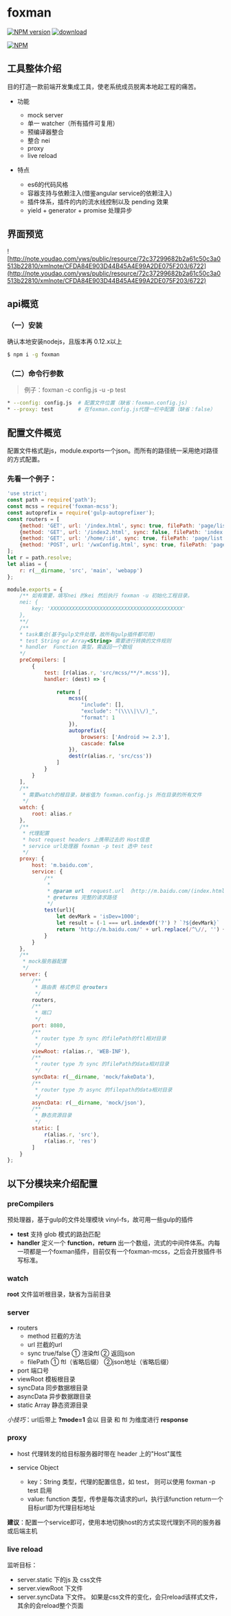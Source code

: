 # foxman

[![NPM version][npm-image]][npm-url]
[![download][downloads-image]][downloads-url]

[![NPM][nodei-image]][nodei-url]

## 工具整体介绍
目的打造一款前端开发集成工具，使老系统成员脱离本地起工程的痛苦。

* 功能
    * mock server
    * 单一 watcher（所有插件可复用）
    * 预编译器整合
    * 整合 nei
    * proxy
    * live reload

* 特点
    * es6的代码风格
    * 容器支持与依赖注入(借鉴angular service的依赖注入)
    * 插件体系，插件的内的流水线控制以及 pending 效果
    * yield + generator + promise 处理异步
    

## 界面预览
![http://note.youdao.com/yws/public/resource/72c37299682b2a61c50c3a0513b22810/xmlnote/CFDA84E903D44B45A4E99A2DE075F203/6722](http://note.youdao.com/yws/public/resource/72c37299682b2a61c50c3a0513b22810/xmlnote/CFDA84E903D44B45A4E99A2DE075F203/6722)

## api概览
### （一）安装

确认本地安装nodejs，且版本再 0.12.x以上
```bash
$ npm i -g foxman
```

### （二）命令行参数

> 例子：foxman -c config.js -u -p test

```bash
* --config: config.js  # 配置文件位置（缺省：foxman.config.js）
* --proxy: test        # 在foxman.config.js代理一栏中配置（缺省：false）
```

## 配置文件概览

配置文件格式是js，module.exports一个json。而所有的路径统一采用绝对路径的方式配置。

### 先看一个例子：

```js
'use strict';
const path = require('path');
const mcss = require('foxman-mcss');
const autoprefix = require('gulp-autoprefixer');
const routers = [
    {method: 'GET', url: '/index.html', sync: true, filePath: 'page/list'},
    {method: 'GET', url: '/index2.html', sync: false, filePath: 'index'},
    {method: 'GET', url: '/home/:id', sync: true, filePath: 'page/list'},
    {method: 'POST', url: '/wxConfig.html', sync: true, filePath: 'page/wxConfig'}
];
let r = path.resolve;
let alias = {
    r: r(__dirname, 'src', 'main', 'webapp')
};

module.exports = {
    /** 如有需要，填写nei 的kei 然后执行 foxman -u 初始化工程目录。
    nei: {
        key: 'XXXXXXXXXXXXXXXXXXXXXXXXXXXXXXXXXXXXXXXXXXX'
    },
    **/
    /**
    * task集合(基于gulp文件处理，故所有gulp插件都可用)
    * test String or Array<String> 需要进行转换的文件规则
    * handler  Function 类型，需返回一个数组
    */
    preCompilers: [
        {
            test: [r(alias.r, 'src/mcss/**/*.mcss')],
            handler: (dest) => {
                
                return [
                    mcss({
                        "include": [],
                        "exclude": "(\\\\|\\/)_",
                        "format": 1
                    }),
                    autoprefix({
                        browsers: ['Android >= 2.3'],
                        cascade: false
                    }),
                    dest(r(alias.r, 'src/css'))
                ]
            }
        }
    ],
    /**
     * 需要watch的根目录，缺省值为 foxman.config.js 所在目录的所有文件
     */
    watch: {
        root: alias.r
    },
    /**
     * 代理配置
     * host request headers 上携带过去的 Host信息
     * service url处理器 foxman -p test 选中 test
     */
    proxy: {
        host: 'm.baidu.com',
        service: {
            /**
             *
             * @param url  request.url （http://m.baidu.com/(index.html?hello=world)）
             * @returns 完整的请求路径
             */
            test(url){
                let devMark = 'isDev=1000';
                let result = (-1 === url.indexOf('?') ? `?${devMark}` : `&${devMark}`);
                return 'http://m.baidu.com/' + url.replace(/^\//, '') + result;
            }
        }
    },
    /**
     * mock服务器配置
     */
    server: {
        /**
         * 路由表 格式参见 @routers
         */
        routers,
        /**
         * 端口
         */
        port: 8080,
        /**
         * router type 为 sync 的filePath的ftl相对目录
         */
        viewRoot: r(alias.r, 'WEB-INF'),
        /**
         * router type 为 sync 的filePath的data相对目录
         */
        syncData: r(__dirname, 'mock/fakeData'),
        /**
         * router type 为 async 的filepath的data相对目录
         */
        asyncData: r(__dirname, 'mock/json'),
        /**
         * 静态资源目录
         */
        static: [
            r(alias.r, 'src'),
            r(alias.r, 'res')
        ]
    }
};
```

## 以下分模块来介绍配置
### preCompilers

预处理器，基于gulp的文件处理模块 vinyl-fs，故可用一些gulp的插件

* **test** 支持 glob 模式的路劲匹配
* **handler** 定义一个 **function**，**return** 出一个数组，流式的中间件体系。内每一项都是一个foxman插件，目前仅有一个foxman-mcss，之后会开放插件书写标准。

### watch
**root** 文件监听根目录，缺省为当前目录

### server
* routers 
    * method 拦截的方法
    * url 拦截的url
    * sync true/false ① 渲染ftl ② 返回json
    * filePath ① ftl（省略后缀） ②json地址（省略后缀）
* port 端口号
* viewRoot 模板根目录
* syncData 同步数据根目录
* asyncData 异步数据跟目录
* static Array<path> 静态资源目录

*小技巧*：url后带上 **?mode=1** 会以 目录 和 ftl 为维度进行 **response**

### proxy
* host 代理转发的给目标服务器时带在 header 上的"Host"属性

* service Object
    * key：String 类型，代理的配置信息，如 test， 则可以使用 foxman -p test 启用
    * value: function 类型，传参是每次请求的url，执行该function return一个目标url即为代理目标地址
    
**建议**：配置一个service即可，使用本地切换host的方式实现代理到不同的服务器或后端主机

### live reload
监听目标：

* server.static 下的js 及 css文件
* server.viewRoot 下文件
* server.syncData 下文件。
如果是css文件的变化，会只reload该样式文件，其余的会reload整个页面

[npm-url]: https://www.npmjs.com/package/foxman
[npm-image]: https://img.shields.io/npm/v/foxman.svg
[downloads-image]: https://img.shields.io/npm/dm/foxman.svg
[downloads-url]: https://www.npmjs.com/package/foxman
[nodei-image]: https://nodei.co/npm/foxman.png?downloads=true&downloadRank=true&stars=true
[nodei-url]: https://www.npmjs.com/package/foxman
